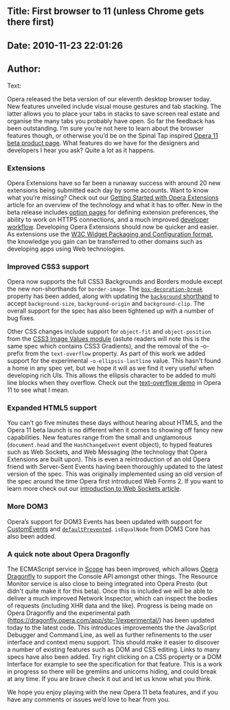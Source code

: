 Title: First browser to 11 (unless Chrome gets there first)
----
Date: 2010-11-23 22:01:26
----
Author: 
----
Text:

<p>Opera released the beta version of our eleventh desktop browser today. New features unveiled include visual mouse gestures and tab stacking. The latter allows you to place your tabs in stacks to save screen real estate and organise the many tabs you probably have open. So far the feedback has been outstanding. I’m sure you’re not here to learn about the browser features though, or otherwise you’d be on the Spinal Tap inspired <a href="http://www.opera.com/browser/next/">Opera 11 beta product page</a>. What features do we have for the designers and developers I hear you ask? Quite a lot as it happens.</p>

<h3>Extensions</h3>

<p>Opera Extensions have so far been a runaway success with around 20 new extensions being submitted each day by some accounts. Want to know what you’re missing? Check out our <a href="http://dev.opera.com/articles/view/getting-started-with-opera-extensions/">Getting Started with Opera Extensions</a> article for an overview of the technology and what it has to offer. New in the beta release includes <a href="http://dev.opera.com/articles/view/opera-extensions-options-page/">option pages</a> for defining extension preferences, the ability to work on HTTPS connections, and a much improved <a href="http://dev.opera.com/articles/view/opera-extensions-developer-workflow/">developer workflow</a>. Developing Opera Extensions should now be quicker and easier. As extensions use the <a href="http://www.w3.org/TR/widgets/">W3C Widget Packaging and Configuration format</a>, the knowledge you gain can be transferred to other domains such as developing apps using Web technologies.</p>

<h3>Improved CSS3 support</h3>

<p>Opera now supports the full CSS3 Backgrounds and Borders module except the new non-shorthands for <code>border-image</code>. The <a href="http://dev.opera.com/articles/view/css3-border-background-boxshadow/#box-decoration-break"><code>box-decoration-break</code></a> property has been added, along with updating the <a href="http://dev.opera.com/articles/view/css3-border-background-boxshadow/#background-shorthand"><code>background</code> shorthand</a> to accept <code>background-size</code>, <code>background-origin</code> and <code>background-clip</code>. The overall support for the spec has also been tightened up with a number of bug fixes.</p>

<p>Other CSS changes include support for <code>object-fit</code> and <code>object-position</code> from the <a href="http://dev.w3.org/csswg/css3-images/#object-fit">CSS3 Image Values module</a> (astute readers will note this is the same spec which contains CSS3 Gradients), and the removal of the -o- prefix from the <code>text-overflow</code> property. As part of this work we added support for the experimental <code>-o-ellipsis-lastline</code> value. This hasn&#39;t found a home in any spec yet, but we hope it will as we find it very useful when developing rich UIs. This allows the ellipsis character to be added to multi line blocks when they overflow. Check out the <a href="http://people.opera.com/dstorey/text/text-overflow.html">text-overflow demo</a> in Opera 11 to see what I mean.</p>

<h3>Expanded HTML5 support</h3>

<p>You can’t go five minutes these days without hearing about HTML5, and the Opera 11 beta launch is no different when it comes to showing off fancy new capabilities. New features range from the small and unglamorous (<code>document.head</code> and the <code>HashChangeEvent</code> event object), to hyped features such as Web Sockets, and Web Messaging (the technology that Opera Extensions are built upon). This is even a reintroduction of an old Opera friend with Server-Sent Events having been thoroughly updated to the latest version of the spec. This was originally implemented using an old version of the spec around the time Opera first introduced Web Forms 2. If you want to learn more check out our <a href="http://dev.opera.com/articles/view/introducing-web-sockets/">introduction to Web Sockets article</a>.</p>

<h3>More DOM3</h3>

<p>Opera’s support for DOM3 Events has been updated with support for <a href="http://www.w3.org/TR/DOM-Level-3-Events/#interface-CustomEvent">CustomEvents</a> and <a href="http://www.w3.org/TR/DOM-Level-3-Events/#events-event-type-defaultPrevented"><code>defaultPrevented</code></a>. <code>isEqualNode</code> from DOM3 Core has also been added.</p>

<h3>A quick note about Opera Dragonfly</h3>

<p>The ECMAScript service in <a href="http://dragonfly.opera.com/app/scope-interface/">Scope</a> has been improved, which allows <a href="http://dragonfly.opera.com/">Opera Dragonfly</a> to support the Console API amongst other things. The Resource Monitor service is also close to being integrated into Opera Presto (but didn&#39;t quite make it for this beta). Once this is included we will be able to deliver a much improved Network Inspector, which can inspect the bodies of requests (including XHR data and the like). Progress is being made on Opera Dragonfly and the experimental path (<a href="https://dragonfly.opera.com/app/stp-1/experimental/" target="_blank">https://dragonfly.opera.com/app/stp-1/experimental/</a>) has been updated today to the latest code. This introduces improvements the the JavaScript Debugger and Command Line, as well as further refinements to the user interface and context menu support. This should make it easier to discover a number of existing features such as DOM and CSS editing. Links to many specs have also been added. Try right clicking on a CSS property or a DOM Interface for example to see the specification for that feature. This is a work in progress so there will be gremlins and unicorns hiding, and could break at any time. If you are brave check it out and let us know what you think.</p>

<p>We hope you enjoy playing with the new Opera 11 beta features, and if you have any comments or issues we’d love to hear from you.</p>
